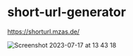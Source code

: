 # short-url-generator
https://shorturl.mzas.de/ 

![Screenshot 2023-07-17 at 13 43 18](https://github.com/mzastsenski/short-url-generator/assets/94635228/38f9997a-98ec-406b-9706-f25e74b53492)

